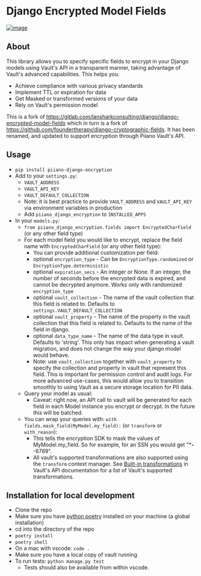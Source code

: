 # Django Encrypted Model Fields

[![image](https://travis-ci.org/lanshark/django-encrypted-model-fields.png)](https://travis-ci.org/lanshark/django-encrypted-model-fields)

## About

This library allows you to specify specific fields to encrypt in your Django models using Vault's API in a transparent manner, taking advantage of Vault's advanced capabilities.
This helps you:
* Achieve compliance with various privacy standards
* Implement TTL or expiration for data
* Get Masked or transformed versions of your data
* Rely on Vault's permission model


This is a fork of
<https://gitlab.com/lansharkconsulting/django/django-encrypted-model-fields> which in turn is a fork of <https://github.com/foundertherapy/django-cryptographic-fields>. It has
been renamed, and updated to support encryption through Piiano Vault's API.

## Usage

* `pip install piiano-django-encryption`
* Add to your `settings.py`:
  * `VAULT_ADDRESS`
  * `VAULT_API_KEY`
  * `VAULT_DEFAULT_COLLECTION`
  * Note: it is best practice to provide `VAULT_ADDRESS` and `VAULT_API_KEY` via environment variables in production
  * Add `piiano_django_encryption` to `INSTALLED_APPS`
* In your `models.py`:
  * `from piiano_django_encryption.fields import EncryptedCharField` (or any other field type)
  * For each model field you would like to encrypt, replace the field name with `EncryptedCharField` (or any other field type):
    * You can provide additional customization per field:
    * optional `encryption_type` - Can be `EncryptionType.randomized` or `EncryptionType.deterministic`
    * optional `expiration_secs` - An integer or None. If an integer, the number of seconds before the encrypted data is expired, and cannot be decrypted anymore. Works only with randomized `encryption_type`
    * optional `vault_collection` - The name of the vault collection that this field is related to. Defaults to `settings.VAULT_DEFAULT_COLLECTION`
    * optional `vault_property` - The name of the property in the vault collection that this field is related to. Defaults to the name of the field in django.
    * optional `data_type_name` - The name of the data type in vault. Defaults to 'string'. This only has impact when generating a vault migration, and does not change the way your django model would behave.
    * Note: use `vault_collection` together with `vault_property` to specify the collection and property in vault that represent this field. This is important for permission control and audit logs. For more advanced use-cases, this would allow you to transition smoothly to using Vault as a secure storage location for PII data.
  * Query your model as usual:
    * Caveat: right now, an API call to vault will be generated for each field in each Model instance you encrypt or decrypt. In the future this will be batched.
  * You can wrap your queries with: `with fields.mask_field(MyModel.my_field):` (or `transform` or `with_reason`):
    * This tells the encryption SDK to mask the values of MyModel.my_field. So for example, for an SSN you would get "***-**-6789". 
    * All vault's supported transformations are also supported using the `transform` context manager. See [Built-in transformations](https://piiano.com/docs/guides/manage-transformations/built-in-transformations) in Vault's API documentation for a list of Vault's supported transformations.

## Installation for local development

* Clone the repo
* Make sure you have [python poetry](https://python-poetry.org/) installed on your machine (a global installation)
* cd into the directory of the repo
* `poetry install`
* `poetry shell`
* On a mac with vscode: `code .`
* Make sure you have a local copy of vault running
* To run tests: `python manage.py test`
  * Tests should also be available from within vscode.

 